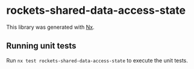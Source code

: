 # rockets-shared-data-access-state

This library was generated with [Nx](https://nx.dev).

## Running unit tests

Run `nx test rockets-shared-data-access-state` to execute the unit tests.
